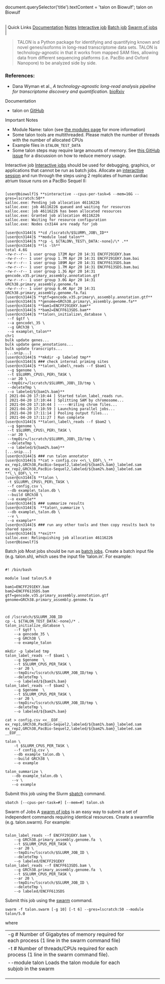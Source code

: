 

document.querySelector('title').textContent = 'talon on Biowulf';
talon on Biowulf


|  |
| --- |
| 
Quick Links
[Documentation](#doc)
[Notes](#notes)
[Interactive job](#int) 
[Batch job](#sbatch) 
[Swarm of jobs](#swarm) 
 |




>  TALON is a Python package for identifying and quantifying known
>  and novel genes/isoforms in long-read transcriptome data sets. TALON is
>  technology-agnostic in that it works from mapped SAM files, allowing data
>  from different sequencing platforms (i.e. PacBio and Oxford Nanopore) to be
>  analyzed side by side. 


### References:


* Dana Wyman et al., *A technology-agnostic long-read analysis pipeline for transcriptome discovery and quantification*. [bioRxiv](https://doi.org/10.1101/672931)



Documentation
* talon on [GitHub](https://github.com/mortazavilab/TALON)


Important Notes
* Module Name: talon (see [the modules page](/apps/modules.html) for more information)
* Some talon tools are multithreaded. Please match the number of threads with the number
 of allocated CPUs
* Example files in `$TALON_TEST_DATA`
* Some talon steps may require large amounts of memory. See [this GitHub issue](https://github.com/mortazavilab/TALON/issues/90) for a discussion on how to reduce memory usage.



Interactive job
[Interactive jobs](/docs/userguide.html#int) should be used for debugging, graphics, or applications that cannot be run as batch jobs.
Allocate an [interactive session](/docs/userguide.html#int) and run through
the steps using 2 replicates of human cardiac atrium tissue runs on a PacBio Sequel II:



```

[user@biowulf]$ **sinteractive --cpus-per-task=6 --mem=16G --gres=lscratch:50**
salloc.exe: Pending job allocation 46116226
salloc.exe: job 46116226 queued and waiting for resources
salloc.exe: job 46116226 has been allocated resources
salloc.exe: Granted job allocation 46116226
salloc.exe: Waiting for resource configuration
salloc.exe: Nodes cn3144 are ready for job

[user@cn3144]$ **cd /lscratch/$SLURM\_JOB\_ID**
[user@cn3144]$ **module load talon**
[user@cn3144]$ **cp -L ${TALON\_TEST\_DATA:-none}/\* .**
[user@cn3144]$ **ls -lh**
total 4.6G
-rw-r--r-- 1 user group 172M Apr 20 14:31 ENCFF291EKY.bam
-rw-r--r-- 1 user group 1.7M Apr 20 14:31 ENCFF291EKY.bam.bai
-rw-r--r-- 1 user group 189M Apr 20 14:31 ENCFF613SDS.bam
-rw-r--r-- 1 user group 1.7M Apr 20 14:31 ENCFF613SDS.bam.bai
-rw-r--r-- 1 user group 1.3G Apr 20 14:31 gencode.v35.primary_assembly.annotation.gtf
-rw-r--r-- 1 user group 3.0G Apr 20 14:31 GRCh38.primary_assembly.genome.fa
-rw-r--r-- 1 user group 6.4K Apr 20 14:31 GRCh38.primary_assembly.genome.fa.fai
[user@cn3144]$ **gtf=gencode.v35.primary\_assembly.annotation.gtf**
[user@cn3144]$ **genome=GRCh38.primary\_assembly.genome.fa**
[user@cn3144]$ **bam1=ENCFF291EKY.bam**
[user@cn3144]$ **bam2=ENCFF613SDS.bam**
[user@cn3144]$ **talon\_initialize\_database \
 --f $gtf \
 --a gencode\_35 \
 --g GRCh38 \
 --o example\_talon**
chr1
bulk update genes...
bulk update gene_annotations...
bulk update transcripts...
[...snip...]
[user@cn3144]$ **mkdir -p labeled tmp**
[user@cn3144]$ ### check internal priming sites
[user@cn3144]$ **talon\_label\_reads --f $bam1 \
 --g $genome \
 --t $SLURM\_CPUS\_PER\_TASK \
 --ar 20 \
 --tmpDir=/lscratch/$SLURM\_JOB\_ID/tmp \
 --deleteTmp \
 --o labeled/${bam1%.bam}**
[ 2021-04-20 17:10:44 ] Started talon_label_reads run.
[ 2021-04-20 17:10:44 ] Splitting SAM by chromosome...
[ 2021-04-20 17:10:44 ] -----Writing chrom files...
[ 2021-04-20 17:10:59 ] Launching parallel jobs...
[ 2021-04-20 17:11:14 ] Pooling output files...
[ 2021-04-20 17:11:27 ] Run complete
[user@cn3144]$ **talon\_label\_reads --f $bam2 \
 --g $genome \
 --t $SLURM\_CPUS\_PER\_TASK \
 --ar 20 \
 --tmpDir=/lscratch/$SLURM\_JOB\_ID/tmp \
 --deleteTmp \
 --o labeled/${bam2%.bam}**
[...snip...]
[user@cn3144]$ ### run talon annotator
[user@cn3144]$ **cat > config.csv <<\_\_EOF\_\_**
ex_rep1,GRCh38,PacBio-Sequel2,labeled/${bam1%.bam}_labeled.sam
ex_rep2,GRCh38,PacBio-Sequel2,labeled/${bam2%.bam}_labeled.sam
**\_\_EOF\_\_**
[user@cn3144]$ **talon \
 -t $SLURM\_CPUS\_PER\_TASK \
 --f config.csv \
 --db example\_talon.db \
 --build GRCh38 \
 --o example**
[user@cn3144]$ ### summarize results
[user@cn3144]$  **talon\_summarize \
 --db example\_talon.db \
 --v \
 --o example**
[user@cn3144]$ ### run any other tools and then copy results back to shared space
[user@cn3144]$ **exit**
salloc.exe: Relinquishing job allocation 46116226
[user@biowulf]$

```


Batch job
Most jobs should be run as [batch jobs](/docs/userguide.html#submit).
Create a batch input file (e.g. talon.sh), which uses the input file 'talon.in'. For example:



```

#! /bin/bash

module load talon/5.0

bam1=ENCFF291EKY.bam
bam2=ENCFF613SDS.bam
gtf=gencode.v35.primary_assembly.annotation.gtf
genome=GRCh38.primary_assembly.genome.fa



cd /lscratch/$SLURM_JOB_ID
cp -L ${TALON_TEST_DATA:-none}/* .
talon_initialize_database \
    --f $gtf \
    --a gencode_35 \
    --g GRCh38 \
    --o example_talon

mkdir -p labeled tmp
talon_label_reads --f $bam1 \
    --g $genome  \
    --t $SLURM_CPUS_PER_TASK \
    --ar 20 \
    --tmpDir=/lscratch/$SLURM_JOB_ID/tmp \
    --deleteTmp \
    --o labeled/${bam1%.bam}
talon_label_reads --f $bam2 \
    --g $genome  \
    --t $SLURM_CPUS_PER_TASK \
    --ar 20 \
    --tmpDir=/lscratch/$SLURM_JOB_ID/tmp \
    --deleteTmp \
    --o labeled/${bam2%.bam}

cat > config.csv <<__EOF__
ex_rep1,GRCh38,PacBio-Sequel2,labeled/${bam1%.bam}_labeled.sam
ex_rep2,GRCh38,PacBio-Sequel2,labeled/${bam2%.bam}_labeled.sam
__EOF__

talon \
    -t $SLURM_CPUS_PER_TASK \
    --f config.csv \
    --db example_talon.db \
    --build GRCh38 \
    --o example

talon_summarize \
   --db example_talon.db \
   --v \
   --o example

```

Submit this job using the Slurm [sbatch](/docs/userguide.html) command.



```
sbatch [--cpus-per-task=#] [--mem=#] talon.sh
```

Swarm of Jobs 
A [swarm of jobs](/apps/swarm.html) is an easy way to submit a set of independent commands requiring identical resources.
Create a swarmfile (e.g. talon.swarm). For example:



```

talon_label_reads --f ENCFF291EKY.bam \
    --g GRCh38.primary_assembly.genome.fa  \
    --t $SLURM_CPUS_PER_TASK \
    --ar 20 \
    --tmpDir=/lscratch/$SLURM_JOB_ID \
    --deleteTmp \
    --o labeled/ENCFF291EKY
talon_label_reads --f ENCFF613SDS.bam \
    --g GRCh38.primary_assembly.genome.fa  \
    --t $SLURM_CPUS_PER_TASK \
    --ar 20 \
    --tmpDir=/lscratch/$SLURM_JOB_ID \
    --deleteTmp \
    --o labeled/ENCFF613SDS

```

Submit this job using the [swarm](/apps/swarm.html) command.



```
swarm -f talon.swarm [-g 10] [-t 6] --gres=lscratch:50 --module talon/5.0
```

where


|  |  |  |  |  |  |
| --- | --- | --- | --- | --- | --- |
| -g #  Number of Gigabytes of memory required for each process (1 line in the swarm command file)
 | -t #  Number of threads/CPUs required for each process (1 line in the swarm command file).
 | --module talon  Loads the talon module for each subjob in the swarm 
 | |
 | |
 | |








